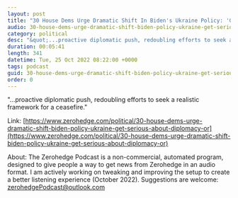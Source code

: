 ```yaml
---
layout: post
title: "30 House Dems Urge Dramatic Shift In Biden's Ukraine Policy: 'Get Serious About Diplomacy Or Risk Nuclear Miscalculation'"
audio: 30-house-dems-urge-dramatic-shift-biden-policy-ukraine-get-serious-about-diplomacy-or-1
category: political
desc: "&quot;...proactive diplomatic push, redoubling efforts to seek a realistic framework for a ceasefire.&quot;"
duration: 00:05:41
length: 341
datetime: Tue, 25 Oct 2022 08:22:00 +0000
tags: podcast
guid: 30-house-dems-urge-dramatic-shift-biden-policy-ukraine-get-serious-about-diplomacy-or-0
order: 0
---
```

&quot;...proactive diplomatic push, redoubling efforts to seek a realistic framework for a ceasefire.&quot;

Link: [https://www.zerohedge.com/political/30-house-dems-urge-dramatic-shift-biden-policy-ukraine-get-serious-about-diplomacy-or](https://www.zerohedge.com/political/30-house-dems-urge-dramatic-shift-biden-policy-ukraine-get-serious-about-diplomacy-or)

About: The Zerohedge Podcast is a non-commercial, automated program, designed to give people a way to get news from Zerohedge in an audio format.  I am actively working on tweaking and improving the setup to create a better listening experience (October 2022).  Suggestions are welcome: [zerohedgePodcast@outlook.com](mailto:zerohedgePodcast@outlook.com)